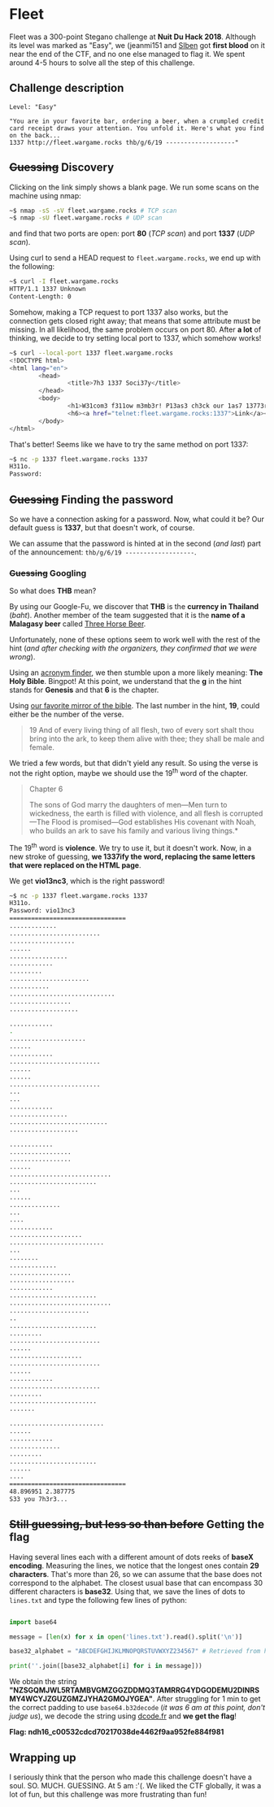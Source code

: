 # Fleet

Fleet was a 300-point Stegano challenge at **Nuit Du Hack 2018**. Although its level was marked as "Easy", we (jeanmi151 and [SIben](https://twitter.com/_SIben_) got **first blood** on it near the end of the CTF, and no one else managed to flag it.
We spent around 4-5 hours to solve all the step of this challenge.

## Challenge description

```
Level: "Easy"
            
"You are in your favorite bar, ordering a beer, when a crumpled credit card receipt draws your attention. You unfold it. Here's what you find
on the back...
1337 http://fleet.wargame.rocks thb/g/6/19 -------------------"
```

## ~~Guessing~~ Discovery

Clicking on the link simply shows a blank page. We run some scans on the machine using nmap:
    
```bash
~$ nmap -sS -sV fleet.wargame.rocks # TCP scan
~$ nmap -sU fleet.wargame.rocks # UDP scan
```
and find that two ports are open: port **80** (*TCP scan*) and port **1337** (*UDP scan*).

Using curl to send a HEAD request to `fleet.wargame.rocks`, we end up with the following:
    
```bash
~$ curl -I fleet.wargame.rocks
HTTP/1.1 1337 Unknown
Content-Length: 0
```

Somehow, making a TCP request to port 1337 also works, but the connection gets closed right away; that means that some attribute must be missing. In all likelihood, the same problem occurs on port 80.
After **a lot** of thinking, we decide to try setting local port to 1337, which somehow works!

```bash
~$ curl --local-port 1337 fleet.wargame.rocks
<!DOCTYPE html>
<html lang="en">
        <head>
                <title>7h3 1337 Soci37y</title>
        </head>
        <body>
                <h1>W31com3 f311ow m3mb3r! P13as3 ch3ck our 1as7 13773r...</h1>
                <h6><a href="telnet:fleet.wargame.rocks:1337">Link</a></h6>
        </body>
</html>
```

That's better! Seems like we have to try the same method on port 1337:

```bash
~$ nc -p 1337 fleet.wargame.rocks 1337
H311o.
Password:
```

## ~~Guessing~~ Finding the password

So we have a connection asking for a password. Now, what could it be? Our default guess is **1337**, but that doesn't work, of course.

We can assume that the password is hinted at in the second (*and last*) part of the announcement: `thb/g/6/19 -------------------`.

### ~~Guessing~~ Googling
So what does **THB** mean?

By using our Google-Fu, we discover that **THB** is the **currency in Thailand** (*baht*). Another member of the team suggested that it is the **name of a Malagasy beer** called [Three Horse Beer](https://en.wikipedia.org/wiki/Three_Horses_Bee).

Unfortunately, none of these options seem to work well with the rest of the hint (*and after checking with the organizers, they confirmed that we were wrong*).

Using an [acronym finder](https://www.aclronymfinder.com/THB.html), we then stumble upon a more likely meaning: **The Holy Bible**. Bingpot! At this point, we understand that the **g** in the hint stands for **Genesis** and that **6** is the chapter.

Using [our favorite mirror of the bible](https://www.lds.org/scriptures/ot/gen/6?lang=eng). The last number in the hint, **19**, could either be the number of the verse.

> 19 And of every living thing of all flesh, two of every sort shalt thou bring into the ark, to keep them alive with thee; they shall be male and female.

We tried a few words, but that didn't yield any result. So using the verse is not the right option, maybe we should use the 19<sup>th</sup> word of the chapter.

> Chapter 6
> 
> The sons of God marry the daughters of men—Men turn to wickedness, the earth is filled with violence, and all flesh is corrupted—The Flood is promised—God establishes His covenant with Noah, who builds an ark to save his family and various living things.*

The 19<sup>th</sup> word is **violence**. We try to use it, but it doesn't work. Now, in a new stroke of guessing, **we 1337ify the word, replacing the same letters that were replaced on the HTML page**.

We get **vio13nc3**, which is the right password!    

```bash
~$ nc -p 1337 fleet.wargame.rocks 1337
H311o.
Password: vio13nc3
================================
.............
.........................
..................
......
................
............
.........
......................
...........
.............................
.................
...................

............
.
.....................
......
............
.........................
......
......
.........................
...
...
............
................
...........................
...................

............
.................
.................
......
............................
........................
...
......
..............
...
....
............
....................
..........................
...
........
.............
.................
..................
............
........................
............................
......................
..
........................
.........
.........................
......
....................
.........................
......
............
.........................
.........
........................
.......

..........................
......
............
..............
.........
........................
......
....
================================
48.896951 2.387775
S33 you 7h3r3...
```


## ~~Still guessing, but less so than before~~ Getting the flag

Having several lines each with a different amount of dots reeks of **baseX encoding**.
Measuring the lines, we notice that the longest ones contain **29 characters**. That's more than 26, so we can assume that the base does not correspond to the alphabet.
The closest usual base that can encompass 30 different characters is **base32**. Using that, we save the lines of dots to `lines.txt` and type the following few lines of python:

```python

import base64

message = [len(x) for x in open('lines.txt').read().split('\n')]

base32_alphabet = "ABCDEFGHIJKLMNOPQRSTUVWXYZ234567" # Retrieved from https://inshallhack.org/paddinganography/ \o/

print(''.join([base32_alphabet[i] for i in message]))
```

We obtain the string **"NZSGQMJWL5RTAMBVGMZGGZDDMQ3TAMRRG4YDGODEMU2DINRSMY4WCYJZGUZGMZJYHA2GMOJYGEA"**. After struggling for 1 min to get the correct padding to use `base64.b32decode` (*it was 6 am at this point, don't judge us*), we decode the string using [dcode.fr](https://www.dcode.fr/code-base-32) and **we get the flag**!

**Flag: ndh16\_c00532cdcd70217038de4462f9aa952fe884f981**

## Wrapping up

I seriously think that the person who made this challenge doesn't have a soul. SO. MUCH. GUESSING. At 5 am :'(.
We liked the CTF globally, it was a lot of fun, but this challenge was more frustrating than fun!
